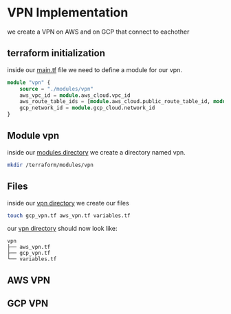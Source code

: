 VPN Implementation
==================
we create a VPN on AWS and on GCP that connect to eachother 

## terraform initialization
inside our [main.tf](../terraform/main.tf) file we need to define a module for our vpn.
```tf main.tf
module "vpn" {
    source = "./modules/vpn"
    aws_vpc_id = module.aws_cloud.vpc_id
    aws_route_table_ids = [module.aws_cloud.public_route_table_id, module.aws_cloud.private_route_table_id]
    gcp_network_id = module.gcp_cloud.network_id
}
```
## Module vpn

inside our [modules directory](../terraform/modules/) we create a directory named vpn.
```sh
mkdir /terraform/modules/vpn
```

## Files
inside our [vpn directory](../terraform/modules/vpn/) we create our files 

```sh 
touch gcp_vpn.tf aws_vpn.tf variables.tf
```
our [vpn directory](../terraform/modules/vpn/) should now look like:
```
vpn
├── aws_vpn.tf
├── gcp_vpn.tf
└── variables.tf
```
## AWS VPN

## GCP VPN

